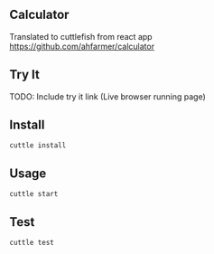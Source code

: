 Calculator
---
Translated to cuttlefish from react app https://github.com/ahfarmer/calculator


Try It
---
TODO: Include try it link (Live browser running page)



Install
---
`cuttle install`



Usage
---
`cuttle start`



Test
---
`cuttle test`
